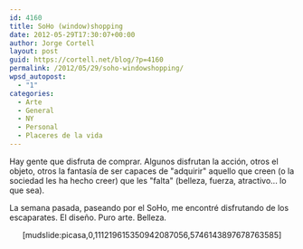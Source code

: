 ```yaml
---
id: 4160
title: SoHo (window)shopping
date: 2012-05-29T17:30:07+00:00
author: Jorge Cortell
layout: post
guid: https://cortell.net/blog/?p=4160
permalink: /2012/05/29/soho-windowshopping/
wpsd_autopost:
  - "1"
categories:
  - Arte
  - General
  - NY
  - Personal
  - Placeres de la vida
---
```

Hay gente que disfruta de comprar. Algunos disfrutan la acción, otros el objeto, otros la fantasía de ser capaces de "adquirir" aquello que creen (o la sociedad les ha hecho creer) que les "falta" (belleza, fuerza, atractivo... lo que sea).

La semana pasada, paseando por el SoHo, me encontré disfrutando de los escaparates. El diseño. Puro arte. Belleza.

<p style="text-align: center">
  [mudslide:picasa,0,111219615350942087056,5746143897678763585]
</p>